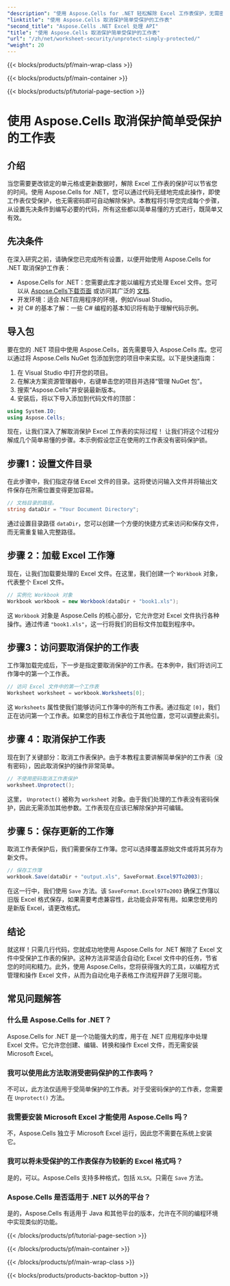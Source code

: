 ```yaml
---
"description": "使用 Aspose.Cells for .NET 轻松解除 Excel 工作表保护，无需密码。学习设置、代码步骤并无缝保存输出。"
"linktitle": "使用 Aspose.Cells 取消保护简单受保护的工作表"
"second_title": "Aspose.Cells .NET Excel 处理 API"
"title": "使用 Aspose.Cells 取消保护简单受保护的工作表"
"url": "/zh/net/worksheet-security/unprotect-simply-protected/"
"weight": 20
---
```


{{< blocks/products/pf/main-wrap-class >}}

{{< blocks/products/pf/main-container >}}

{{< blocks/products/pf/tutorial-page-section >}}

# 使用 Aspose.Cells 取消保护简单受保护的工作表

## 介绍
当您需要更改锁定的单元格或更新数据时，解除 Excel 工作表的保护可以节省您的时间。使用 Aspose.Cells for .NET，您可以通过代码无缝地完成此操作，即使工作表仅受保护，也无需密码即可自动解除保护。本教程将引导您完成每个步骤，从设置先决条件到编写必要的代码，所有这些都以简单易懂的方式进行，既简单又有效。
## 先决条件
在深入研究之前，请确保您已完成所有设置，以便开始使用 Aspose.Cells for .NET 取消保护工作表：
- Aspose.Cells for .NET：您需要此库才能以编程方式处理 Excel 文件。您可以从 [Aspose.Cells下载页面](https://releases.aspose.com/cells/net/) 或访问其广泛的 [文档](https://reference。aspose.com/cells/net/).
- 开发环境：适合.NET应用程序的环境，例如Visual Studio。
- 对 C# 的基本了解：一些 C# 编程的基本知识将有助于理解代码示例。
## 导入包
要在您的 .NET 项目中使用 Aspose.Cells，首先需要导入 Aspose.Cells 库。您可以通过将 Aspose.Cells NuGet 包添加到您的项目中来实现。以下是快速指南：
1. 在 Visual Studio 中打开您的项目。
2. 在解决方案资源管理器中，右键单击您的项目并选择“管理 NuGet 包”。
3. 搜索“Aspose.Cells”并安装最新版本。
4. 安装后，将以下导入添加到代码文件的顶部：
```csharp
using System.IO;
using Aspose.Cells;
```
现在，让我们深入了解取消保护 Excel 工作表的实际过程！
让我们将这个过程分解成几个简单易懂的步骤。本示例假设您正在使用的工作表没有密码保护锁。
## 步骤1：设置文件目录
在此步骤中，我们指定存储 Excel 文件的目录。这将使访问输入文件并将输出文件保存在所需位置变得更加容易。
```csharp
// 文档目录的路径。
string dataDir = "Your Document Directory";
```
通过设置目录路径 `dataDir`，您可以创建一个方便的快捷方式来访问和保存文件，而无需重复输入完整路径。
## 步骤 2：加载 Excel 工作簿
现在，让我们加载要处理的 Excel 文件。在这里，我们创建一个 `Workbook` 对象，代表整个 Excel 文件。
```csharp
// 实例化 Workbook 对象
Workbook workbook = new Workbook(dataDir + "book1.xls");
   ```
这 `Workbook` 对象是 Aspose.Cells 的核心部分，它允许您对 Excel 文件执行各种操作。通过传递 `"book1.xls"`，这一行将我们的目标文件加载到程序中。
## 步骤3：访问要取消保护的工作表
工作簿加载完成后，下一步是指定要取消保护的工作表。在本例中，我们将访问工作簿中的第一个工作表。
```csharp
// 访问 Excel 文件中的第一个工作表
Worksheet worksheet = workbook.Worksheets[0];
```
这 `Worksheets` 属性使我们能够访问工作簿中的所有工作表。通过指定 `[0]`，我们正在访问第一个工作表。如果您的目标工作表位于其他位置，您可以调整此索引。
## 步骤 4：取消保护工作表
现在到了关键部分：取消工作表保护。由于本教程主要讲解简单保护的工作表（没有密码），因此取消保护的操作非常简单。
```csharp
// 不使用密码取消工作表保护
worksheet.Unprotect();
```
这里， `Unprotect()` 被称为 `worksheet` 对象。由于我们处理的工作表没有密码保护，因此无需添加其他参数。工作表现在应该已解除保护并可编辑。
## 步骤 5：保存更新的工作簿
取消工作表保护后，我们需要保存工作簿。您可以选择覆盖原始文件或将其另存为新文件。
```csharp
// 保存工作簿
workbook.Save(dataDir + "output.xls", SaveFormat.Excel97To2003);
```
在这一行中，我们使用 `Save` 方法。该 `SaveFormat.Excel97To2003` 确保工作簿以旧版 Excel 格式保存，如果需要考虑兼容性，此功能会非常有用。如果您使用的是新版 Excel，请更改格式。
## 结论
就这样！只需几行代码，您就成功地使用 Aspose.Cells for .NET 解除了 Excel 文件中受保护工作表的保护。这种方法非常适合自动化 Excel 文件中的任务，节省您的时间和精力。此外，使用 Aspose.Cells，您将获得强大的工具，以编程方式管理和操作 Excel 文件，从而为自动化电子表格工作流程开辟了无限可能。
## 常见问题解答
### 什么是 Aspose.Cells for .NET？
Aspose.Cells for .NET 是一个功能强大的库，用于在 .NET 应用程序中处理 Excel 文件。它允许您创建、编辑、转换和操作 Excel 文件，而无需安装 Microsoft Excel。
### 我可以使用此方法取消受密码保护的工作表吗？
不可以，此方法仅适用于受简单保护的工作表。对于受密码保护的工作表，您需要在 `Unprotect()` 方法。
### 我需要安装 Microsoft Excel 才能使用 Aspose.Cells 吗？
不，Aspose.Cells 独立于 Microsoft Excel 运行，因此您不需要在系统上安装它。
### 我可以将未受保护的工作表保存为较新的 Excel 格式吗？
是的，可以。Aspose.Cells 支持多种格式，包括 `XLSX`。只需在 `Save` 方法。
### Aspose.Cells 是否适用于 .NET 以外的平台？
是的，Aspose.Cells 有适用于 Java 和其他平台的版本，允许在不同的编程环境中实现类似的功能。


{{< /blocks/products/pf/tutorial-page-section >}}

{{< /blocks/products/pf/main-container >}}

{{< /blocks/products/pf/main-wrap-class >}}

{{< blocks/products/products-backtop-button >}}